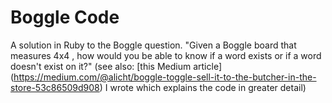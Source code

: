 Boggle Code
===========

A solution in Ruby to the Boggle question. "Given a Boggle board that measures 4x4 , how would you be able to know if a word exists or if a word doesn't exist on it?" (see also: [this Medium article] (https://medium.com/@alicht/boggle-toggle-sell-it-to-the-butcher-in-the-store-53c86509d908) I wrote which explains the code in greater detail) 
